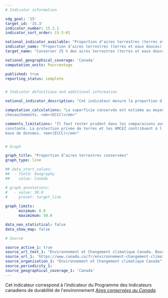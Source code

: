 ```yaml
---
# Indicator information

sdg_goal: '15'
target_id: '15.3'
indicator_number: 15.3.1
indicator_sort_order: 15-3-01

national_indicator_available: "Proportion d’aires terrestres (terres et eaux douces) conservées"
indicator_name: "Proportion d’aires terrestres (terres et eaux douces) conservées"
target_name: "Conserver 25 % des aires terrestres (terres et eaux douces) d’ici 2025, pour atteindre 30 % d’ici 2030"

national_geographical_coverage: 'Canada'
computation_units: Pourcentage

published: true
reporting_status: complete


# Indicator definitiona and additional information

national_indicator_description: "Cet indicateur mesure la proportion d’aires terrestres (terres et eaux douces) conservées. <em>(ECCC)</em>"

computation_calculations: "La superficie conservée est estimée au moyen d'une analyse géographique fondée sur les limites déclarées, en tenant compte des 
chevauchements. <em>(ECCC)</em>"

comments_limitations: "Il faut rester prudent dans les comparaisons avec les rapports précédents, car la qualité et l'exhaustivité des données sont en amélioration 
constante. La protection privée de terres et les AMCEZ contribuent à l'objectif canadien, mais bon nombre de ces mesures ne sont pas encore prises en compte dans la 
base de données. <em>(ECCC)</em>"


# Graph

graph_title: "Proportion d’aires terrestres conservées"
graph_type: line

## data_start_values:
##  - field: Geography
##    value: Canada

# graph_annotations:
#   - value: 30.0
#     preset: target_line
    
graph_limits:
      minimum: 0.0
      maximimum: 50.0

data_non_statistical: false
data_show_map: false

# Source

source_active_1: true
source_url_text_1: "Environnement et Changement climatique Canada. Base de données canadienne sur les aires protégées et de conservation"
source_url_1: 'https://www.canada.ca/fr/environnement-changement-climatique/services/indicateurs-environnementaux/aires-conservees.html'
source_organisation_1: "Environnement et Changement climatique Canada"
source_periodicity_1:
source_geographical_coverage_1: 'Canada'
---
```

Cet indicateur correspond à l’indicateur du Programme des Indicateurs canadiens de durabilité de l'environnement <a href="https://www.canada.ca/fr/environnement-changement-climatique/services/indicateurs-environnementaux/aires-conservees.html"> <em>Aires conservées au Canada</em></a>.
